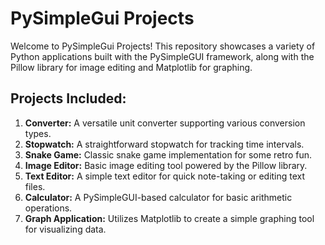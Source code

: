 # PySimpleGui Projects

Welcome to PySimpleGui Projects! This repository showcases a variety of Python applications built with the PySimpleGUI framework, along with the Pillow library for image editing and Matplotlib for graphing.

## Projects Included:

1. **Converter:** A versatile unit converter supporting various conversion types.
2. **Stopwatch:** A straightforward stopwatch for tracking time intervals.
3. **Snake Game:** Classic snake game implementation for some retro fun.
4. **Image Editor:** Basic image editing tool powered by the Pillow library.
5. **Text Editor:** A simple text editor for quick note-taking or editing text files.
6. **Calculator:** A PySimpleGUI-based calculator for basic arithmetic operations.
7. **Graph Application:** Utilizes Matplotlib to create a simple graphing tool for visualizing data.

